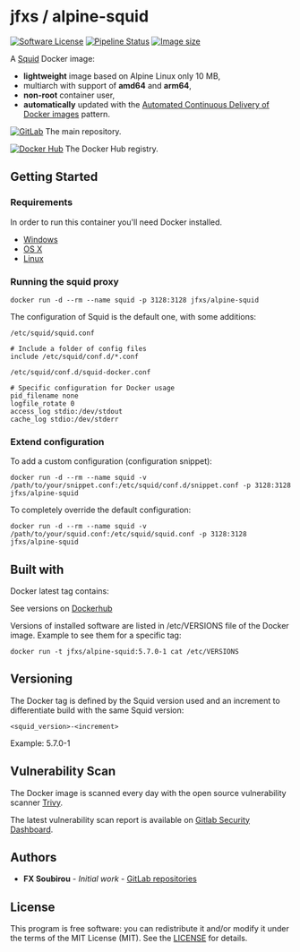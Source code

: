 # jfxs / alpine-squid

[![Software License](https://img.shields.io/badge/license-MIT-informational.svg?style=flat)](LICENSE)
[![Pipeline Status](https://gitlab.com/op_so/docker/alpine-squid/badges/main/pipeline.svg)](https://gitlab.com/op_so/docker/alpine-squid/pipelines)
[![Image size](https://op_so.gitlab.io/docker/alpine-squid/docker.svg)](https://hub.docker.com/r/jfxs/alpine-squid )

A [Squid](http://www.squid-cache.org/) Docker image:

* **lightweight** image based on Alpine Linux only 10 MB,
* multiarch with support of **amd64** and **arm64**,
* **non-root** container user,
* **automatically** updated with the [Automated Continuous Delivery of Docker images](https://medium.com/@fx_s/automated-continuous-delivery-of-docker-images-b4bfa0d09f95) pattern.

[![GitLab](https://shields.io/badge/Gitlab-informational?logo=gitlab&style=flat-square)](https://gitlab.com/op_so/docker/alpine-squid) The main repository.

[![Docker Hub](https://shields.io/badge/dockerhub-informational?logo=docker&logoColor=white&style=flat-square)](https://hub.docker.com/r/jfxs/alpine-squid) The Docker Hub registry.

## Getting Started

### Requirements

In order to run this container you'll need Docker installed.

* [Windows](https://docs.docker.com/windows/started)
* [OS X](https://docs.docker.com/mac/started/)
* [Linux](https://docs.docker.com/linux/started/)

### Running the squid proxy

```shell
docker run -d --rm --name squid -p 3128:3128 jfxs/alpine-squid
```

The configuration of Squid is the default one, with some additions:

`/etc/squid/squid.conf`

```shell
# Include a folder of config files
include /etc/squid/conf.d/*.conf
```

`/etc/squid/conf.d/squid-docker.conf`

```shell
# Specific configuration for Docker usage
pid_filename none
logfile_rotate 0
access_log stdio:/dev/stdout
cache_log stdio:/dev/stderr
```

### Extend configuration

To add a custom configuration (configuration snippet):

```shell
docker run -d --rm --name squid -v /path/to/your/snippet.conf:/etc/squid/conf.d/snippet.conf -p 3128:3128 jfxs/alpine-squid
```

To completely override the default configuration:

```shell
docker run -d --rm --name squid -v /path/to/your/squid.conf:/etc/squid/squid.conf -p 3128:3128 jfxs/alpine-squid
```

## Built with

Docker latest tag contains:

See versions on [Dockerhub](https://hub.docker.com/r/jfxs/alpine-squid)

Versions of installed software are listed in /etc/VERSIONS file of the Docker image. Example to see them for a specific tag:

```shell
docker run -t jfxs/alpine-squid:5.7.0-1 cat /etc/VERSIONS
```

## Versioning

The Docker tag is defined by the Squid version used and an increment to differentiate build with the same Squid version:

```text
<squid_version>-<increment>
```

Example: 5.7.0-1

## Vulnerability Scan

The Docker image is scanned every day with the open source vulnerability scanner [Trivy](https://github.com/aquasecurity/trivy).

The latest vulnerability scan report is available on [Gitlab Security Dashboard](https://gitlab.com/op_so/docker/alpine-squid/-/security/dashboard/?state=DETECTED&state=CONFIRMED&reportType=CONTAINER_SCANNING).

## Authors

* **FX Soubirou** - *Initial work* - [GitLab repositories](https://gitlab.com/op_so)

## License

This program is free software: you can redistribute it and/or modify it under the terms of the MIT License (MIT). See the [LICENSE](https://opensource.org/licenses/MIT) for details.
